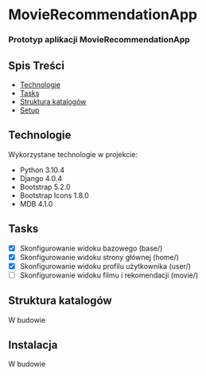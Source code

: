 # MovieRecommendationApp
### Prototyp aplikacji MovieRecommendationApp


## Spis Treści
* [Technologie](#technologie)
* [Tasks](#tasks)
* [Struktura katalogów](#struktura-katalogów)
* [Setup](#Setup)


## Technologie
Wykorzystane technologie w projekcie:
- Python 3.10.4
- Django 4.0.4
- Bootstrap 5.2.0
- Bootstrap Icons 1.8.0
- MDB 4.1.0

## Tasks
- [x] Skonfigurowanie widoku bazowego (base/)
- [x] Skonfigurowanie widoku strony głównej (home/)
- [x] Skonfigurowanie widoku profilu użytkownika (user/)
- [ ] Skonfigurowanie widoku filmu i rekomendacji (movie/) 

## Struktura katalogów
W budowie

## Instalacja 
W budowie